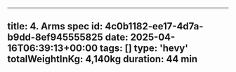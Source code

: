 
  ---
  title: 4. Arms spec
  id: 4c0b1182-ee17-4d7a-b9dd-8ef945555825
  date: 2025-04-16T06:39:13+00:00
  tags: []
  type: 'hevy'
  totalWeightInKg: 4,140kg
  duration: 44 min
  ---